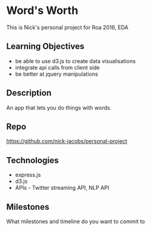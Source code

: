 # Word's Worth
This is Nick's personal project for Roa 2016, EDA

## Learning Objectives
* be able to use d3.js to create data visualisations
* integrate api calls from client side
* be better at jquery manipulations

## Description
An app that lets you do things with words. 

## Repo
https://github.com/nick-jacobs/personal-project

## Technologies
* express.js
* d3.js
* APIs - Twitter streaming API, NLP API

## Milestones
What milestones and timeline do you want to commit to 